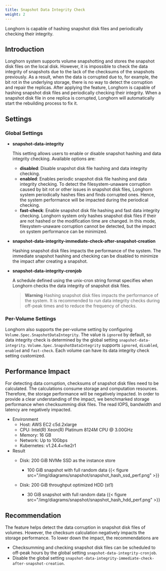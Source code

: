 ```yaml
---
title: Snapshot Data Integrity Check
weight: 2
---
```


Longhorn is capable of hashing snapshot disk files and periodically checking their integrity.

## Introduction

Longhorn system supports volume snapshotting and stores the snapshot disk files on the local disk. However, it is impossible to check the data integrity of snapshots due to the lack of the checksums of the snapshots previously. As a result, when the data is corrupted due to, for example, the bit rot in the underlying storage, there is no way to detect the corruption and repair the replicas. After applying the feature, Longhorn is capable of hashing snapshot disk files and periodically checking their integrity. When a snapshot disk file in one replica is corrupted, Longhorn will automatically start the rebuilding process to fix it.

## Settings

### Global Settings

- **snapshot-data-integrity** <br>

    This setting allows users to enable or disable snapshot hashing and data integrity checking. Available options are:

    - **disabled**: Disable snapshot disk file hashing and data integrity checking.
    - **enabled**: Enables periodic snapshot disk file hashing and data integrity checking. To detect the filesystem-unaware corruption caused by bit rot or other issues in snapshot disk files, Longhorn system periodically hashes files and finds corrupted ones. Hence, the system performance will be impacted during the periodical checking.
    - **fast-check**: Enable snapshot disk file hashing and fast data integrity checking. Longhorn system only hashes snapshot disk files if their are not hashed or the modification time are changed. In this mode, filesystem-unaware corruption cannot be detected, but the impact on system performance can be minimized.

- **snapshot-data-integrity-immediate-check-after-snapshot-creation** <br>

    Hashing snapshot disk files impacts the performance of the system. The immediate snapshot hashing and checking can be disabled to minimize the impact after creating a snapshot.

- **snapshot-data-integrity-cronjob** <br>

    A schedule defined using the unix-cron string format specifies when Longhorn checks the data integrity of snapshot disk files.

    > **Warning**
    > Hashing snapshot disk files impacts the performance of the system. It is recommended to run data integrity checks during off-peak times and to reduce the frequency of checks.

### Per-Volume Settings

Longhorn also supports the per-volume setting by configuring `Volume.Spec.SnapshotDataIntegrity`. The value is `ignored` by default, so data integrity check is determined by the global setting `snapshot-data-integrity`. `Volume.Spec.SnapshotDataIntegrity` supports `ignored`, `disabled`, `enabled` and `fast-check`. Each volume can have its data integrity check setting customized.

## Performance Impact

For detecting data corruption, checksums of snapshot disk files need to be calculated. The calculations consume storage and computation resources. Therefore, the storage performance will be negatively impacted. In order to provide a clear understanding of the impact, we benchmarked storage performance when checksumming disk files. The read IOPS, bandwidth and latency are negatively impacted.

- Environment
    - Host: AWS EC2 c5d.2xlarge
    - CPU: Intel(R) Xeon(R) Platinum 8124M CPU @ 3.00GHz
    - Memory: 16 GB
    - Network: Up to 10Gbps
    - Kubernetes: v1.24.4+rke2r1
- Result
    - Disk: 200 GiB NVMe SSD as the instance store
      - 100 GiB snapshot with full random data
        {{< figure src="/img/diagrams/snapshot/snapshot_hash_ssd_perf.png" >}}

    - Disk: 200 GiB throughput optimized HDD (st1)
      - 30 GiB snapshot with full random data
        {{< figure src="/img/diagrams/snapshot/snapshot_hash_hdd_perf.png" >}}

## Recommendation

The feature helps detect the data corruption in snapshot disk files of volumes. However, the checksum calculation negatively impacts the storage performance. To lower down the impact, the recommendations are
- Checksumming and checking snapshot disk files can be scheduled to off-peak hours by the global setting `snapshot-data-integrity-cronjob`.
- Disable the global setting `snapshot-data-integrity-immediate-check-after-snapshot-creation`.